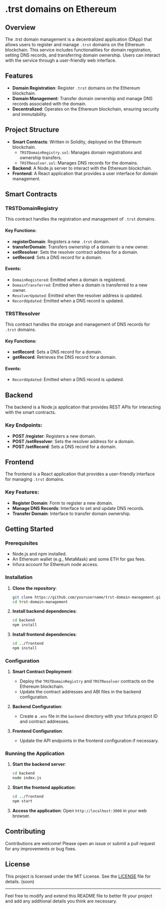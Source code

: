 # .trst domains on Ethereum

## Overview

The .trst domain management is a decentralized application (DApp) that allows users to register and manage `.trst` domains on the Ethereum blockchain. This service includes functionalities for domain registration, setting DNS records, and transferring domain ownership. Users can interact with the service through a user-friendly web interface.

## Features

- **Domain Registration**: Register `.trst` domains on the Ethereum blockchain.
- **Domain Management**: Transfer domain ownership and manage DNS records associated with the domain.
- **Decentralized**: Operates on the Ethereum blockchain, ensuring security and immutability.

## Project Structure

- **Smart Contracts**: Written in Solidity, deployed on the Ethereum blockchain.
  - `TRSTDomainRegistry.sol`: Manages domain registrations and ownership transfers.
  - `TRSTResolver.sol`: Manages DNS records for the domains.
- **Backend**: A Node.js server to interact with the Ethereum blockchain.
- **Frontend**: A React application that provides a user interface for domain management.

## Smart Contracts

### TRSTDomainRegistry

This contract handles the registration and management of `.trst` domains.

#### Key Functions:

- **registerDomain**: Registers a new `.trst` domain.
- **transferDomain**: Transfers ownership of a domain to a new owner.
- **setResolver**: Sets the resolver contract address for a domain.
- **setRecord**: Sets a DNS record for a domain.

#### Events:

- `DomainRegistered`: Emitted when a domain is registered.
- `DomainTransferred`: Emitted when a domain is transferred to a new owner.
- `ResolverUpdated`: Emitted when the resolver address is updated.
- `RecordUpdated`: Emitted when a DNS record is updated.

### TRSTResolver

This contract handles the storage and management of DNS records for `.trst` domains.

#### Key Functions:

- **setRecord**: Sets a DNS record for a domain.
- **getRecord**: Retrieves the DNS record for a domain.

#### Events:

- `RecordUpdated`: Emitted when a DNS record is updated.

## Backend

The backend is a Node.js application that provides REST APIs for interacting with the smart contracts.

### Key Endpoints:

- **POST /register**: Registers a new domain.
- **POST /setResolver**: Sets the resolver address for a domain.
- **POST /setRecord**: Sets a DNS record for a domain.

## Frontend

The frontend is a React application that provides a user-friendly interface for managing `.trst` domains.

### Key Features:

- **Register Domain**: Form to register a new domain.
- **Manage DNS Records**: Interface to set and update DNS records.
- **Transfer Domain**: Interface to transfer domain ownership.

## Getting Started

### Prerequisites

- Node.js and npm installed.
- An Ethereum wallet (e.g., MetaMask) and some ETH for gas fees.
- Infura account for Ethereum node access.

### Installation

1. **Clone the repository**:
    ```sh
    git clone https://github.com/yourusername/trst-domain-management.git
    cd trst-domain-management
    ```

2. **Install backend dependencies**:
    ```sh
    cd backend
    npm install
    ```

3. **Install frontend dependencies**:
    ```sh
    cd ../frontend
    npm install
    ```

### Configuration

1. **Smart Contract Deployment**:
   - Deploy the `TRSTDomainRegistry` and `TRSTResolver` contracts on the Ethereum blockchain.
   - Update the contract addresses and ABI files in the backend configuration.

2. **Backend Configuration**:
   - Create a `.env` file in the `backend` directory with your Infura project ID and contract addresses.

3. **Frontend Configuration**:
   - Update the API endpoints in the frontend configuration if necessary.

### Running the Application

1. **Start the backend server**:
    ```sh
    cd backend
    node index.js
    ```

2. **Start the frontend application**:
    ```sh
    cd ../frontend
    npm start
    ```

3. **Access the application**:
   Open `http://localhost:3000` in your web browser.

## Contributing

Contributions are welcome! Please open an issue or submit a pull request for any improvements or bug fixes.

## License

This project is licensed under the MIT License. See the [LICENSE](LICENSE) file for details. (soon)

---

Feel free to modify and extend this README file to better fit your project and add any additional details you think are necessary.
